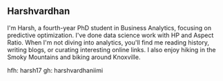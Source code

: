 ## Harshvardhan

I'm Harsh, a fourth-year PhD student in Business Analytics, focusing on predictive optimization. I've done data science work with HP and Aspect Ratio. When I'm not diving into analytics, you'll find me reading history, writing blogs, or curating interesting online links. I also enjoy hiking in the Smoky Mountains and biking around Knoxville.

hfh: harsh17
gh: harshvardhaniimi
